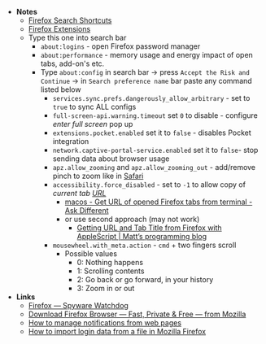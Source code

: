- **Notes**
	- [Firefox Search Shortcuts](Firefox%20Search%20Shortcuts.md)
	- [Firefox Extensions](Firefox%20Extensions.md)
	- Type this one into search bar
		- `about:logins` - open Firefox password manager
		- `about:performance` - memory usage and energy impact of open tabs, add-on's etc.
		- Type `about:config` in search bar -> press `Accept the Risk and Continue` -> in `Search preference name` bar paste any command listed below
			- `services.sync.prefs.dangerously_allow_arbitrary` - set to `true` to sync ALL configs
			- `full-screen-api.warning.timeout` set `0` to disable - configure *enter full screen* pop up  
			- `extensions.pocket.enabled` set it to `false` - disables Pocket integration
			- `network.captive-portal-service.enabled` set it to `false`- stop sending data about browser usage
			- `apz.allow_zooming` and `apz.allow_zooming_out` - add/remove pinch to zoom like in [Safari](Internet/Safari.md)
			- `accessibility.force_disabled` - set to `-1` to allow copy of *current tab [URL](Internet/URL.md)*
				- [macos - Get URL of opened Firefox tabs from terminal - Ask Different](https://apple.stackexchange.com/questions/404841/get-url-of-opened-firefox-tabs-from-terminal)
				- or use second approach (may not work)
					- [Getting URL and Tab Title from Firefox with AppleScript | Matt’s programming blog](https://matthewbilyeu.com/blog/2018-08-24/getting-url-and-tab-title-from-firefox-with-applescript)
			- `mousewheel.with_meta.action` - `cmd` + two fingers scroll 
				- Possible values
					- 0: Nothing happens
					- 1: Scrolling contents
					- 2: Go back or go forward, in your history
					- 3: Zoom in or out
- **Links**
	- [Firefox — Spyware Watchdog](https://spyware.neocities.org/articles/firefox.html)
	- [Download Firefox Browser — Fast, Private & Free — from Mozilla](https://www.mozilla.org/en-US/firefox/new/)
	- [How to manage notifications from web pages](https://support.mozilla.org/en-US/kb/push-notifications-firefox#w_upgraded-notifications)
	- [How to import login data from a file in Mozilla Firefox](https://www.thewindowsclub.com/how-to-import-passwords-from-a-file-in-firefox)